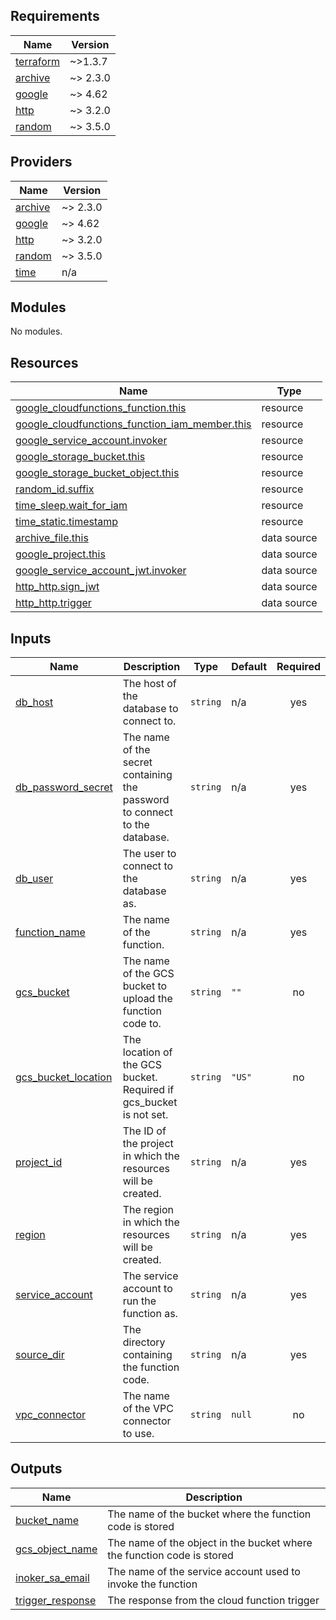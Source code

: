 <!-- BEGIN_TF_DOCS -->
## Requirements

| Name | Version |
|------|---------|
| <a name="requirement_terraform"></a> [terraform](#requirement\_terraform) | ~>1.3.7 |
| <a name="requirement_archive"></a> [archive](#requirement\_archive) | ~> 2.3.0 |
| <a name="requirement_google"></a> [google](#requirement\_google) | ~> 4.62 |
| <a name="requirement_http"></a> [http](#requirement\_http) | ~> 3.2.0 |
| <a name="requirement_random"></a> [random](#requirement\_random) | ~> 3.5.0 |

## Providers

| Name | Version |
|------|---------|
| <a name="provider_archive"></a> [archive](#provider\_archive) | ~> 2.3.0 |
| <a name="provider_google"></a> [google](#provider\_google) | ~> 4.62 |
| <a name="provider_http"></a> [http](#provider\_http) | ~> 3.2.0 |
| <a name="provider_random"></a> [random](#provider\_random) | ~> 3.5.0 |
| <a name="provider_time"></a> [time](#provider\_time) | n/a |

## Modules

No modules.

## Resources

| Name | Type |
|------|------|
| [google_cloudfunctions_function.this](https://registry.terraform.io/providers/hashicorp/google/latest/docs/resources/cloudfunctions_function) | resource |
| [google_cloudfunctions_function_iam_member.this](https://registry.terraform.io/providers/hashicorp/google/latest/docs/resources/cloudfunctions_function_iam_member) | resource |
| [google_service_account.invoker](https://registry.terraform.io/providers/hashicorp/google/latest/docs/resources/service_account) | resource |
| [google_storage_bucket.this](https://registry.terraform.io/providers/hashicorp/google/latest/docs/resources/storage_bucket) | resource |
| [google_storage_bucket_object.this](https://registry.terraform.io/providers/hashicorp/google/latest/docs/resources/storage_bucket_object) | resource |
| [random_id.suffix](https://registry.terraform.io/providers/hashicorp/random/latest/docs/resources/id) | resource |
| [time_sleep.wait_for_iam](https://registry.terraform.io/providers/hashicorp/time/latest/docs/resources/sleep) | resource |
| [time_static.timestamp](https://registry.terraform.io/providers/hashicorp/time/latest/docs/resources/static) | resource |
| [archive_file.this](https://registry.terraform.io/providers/hashicorp/archive/latest/docs/data-sources/file) | data source |
| [google_project.this](https://registry.terraform.io/providers/hashicorp/google/latest/docs/data-sources/project) | data source |
| [google_service_account_jwt.invoker](https://registry.terraform.io/providers/hashicorp/google/latest/docs/data-sources/service_account_jwt) | data source |
| [http_http.sign_jwt](https://registry.terraform.io/providers/hashicorp/http/latest/docs/data-sources/http) | data source |
| [http_http.trigger](https://registry.terraform.io/providers/hashicorp/http/latest/docs/data-sources/http) | data source |

## Inputs

| Name | Description | Type | Default | Required |
|------|-------------|------|---------|:--------:|
| <a name="input_db_host"></a> [db\_host](#input\_db\_host) | The host of the database to connect to. | `string` | n/a | yes |
| <a name="input_db_password_secret"></a> [db\_password\_secret](#input\_db\_password\_secret) | The name of the secret containing the password to connect to the database. | `string` | n/a | yes |
| <a name="input_db_user"></a> [db\_user](#input\_db\_user) | The user to connect to the database as. | `string` | n/a | yes |
| <a name="input_function_name"></a> [function\_name](#input\_function\_name) | The name of the function. | `string` | n/a | yes |
| <a name="input_gcs_bucket"></a> [gcs\_bucket](#input\_gcs\_bucket) | The name of the GCS bucket to upload the function code to. | `string` | `""` | no |
| <a name="input_gcs_bucket_location"></a> [gcs\_bucket\_location](#input\_gcs\_bucket\_location) | The location of the GCS bucket.  Required if gcs\_bucket is not set. | `string` | `"US"` | no |
| <a name="input_project_id"></a> [project\_id](#input\_project\_id) | The ID of the project in which the resources will be created. | `string` | n/a | yes |
| <a name="input_region"></a> [region](#input\_region) | The region in which the resources will be created. | `string` | n/a | yes |
| <a name="input_service_account"></a> [service\_account](#input\_service\_account) | The service account to run the function as. | `string` | n/a | yes |
| <a name="input_source_dir"></a> [source\_dir](#input\_source\_dir) | The directory containing the function code. | `string` | n/a | yes |
| <a name="input_vpc_connector"></a> [vpc\_connector](#input\_vpc\_connector) | The name of the VPC connector to use. | `string` | `null` | no |

## Outputs

| Name | Description |
|------|-------------|
| <a name="output_bucket_name"></a> [bucket\_name](#output\_bucket\_name) | The name of the bucket where the function code is stored |
| <a name="output_gcs_object_name"></a> [gcs\_object\_name](#output\_gcs\_object\_name) | The name of the object in the bucket where the function code is stored |
| <a name="output_inoker_sa_email"></a> [inoker\_sa\_email](#output\_inoker\_sa\_email) | The name of the service account used to invoke the function |
| <a name="output_trigger_response"></a> [trigger\_response](#output\_trigger\_response) | The response from the cloud function trigger |
<!-- END_TF_DOCS -->